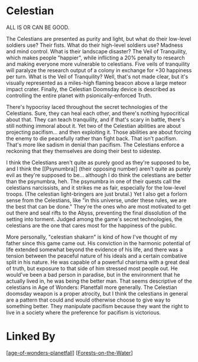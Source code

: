 # Celestian

ALL IS OR CAN BE GOOD.

The Celestians are presented as purity and light, but what do their low-level soldiers use?  Their fists.  What do their high-level soldiers use?  Madness and mind control.  What is their landscape disaster?  The Veil of Tranquility, which makes people "happier", while inflicting a 20% penalty to research and making everyone more vulnerable to celestians.  Five veils of tranquility will paralyze the research output of a colony in exchange for +30 happiness per turn.  What is the Veil of Tranquility?  Well, that's not made clear, but it's visually represented as a miles-high flaming beacon above a large meteor impact crater.  Finally, the Celestian Doomsday device is described as controlling the entire planet with psionically-enforced Truth.

There's hypocrisy laced throughout the secret technologies of the Celestians.  Sure, they can heal each other, and there's nothing hypocritical about that.  They can teach tranquility, and if that's scary in battle, there's still nothing immoral about it.  Yet two of the Celestian abilities are about projecting pacifism... and then exploiting it.  Those abilities are about forcing the enemy to die peacefully rather than fight back.  That isn't pacifism.  That's more like sadism in denial than pacifism.  The Celestians enforce a reckoning that they themselves are doing their best to sidestep.

I think the Celestians aren't quite as purely good as they're supposed to be, and I think the [[Psynumbra]] (their opposing number) aren't quite as purely evil as they're supposed to be... although I do think the celestians are better than the psynumbra, heh.  The psynumbra in one of their quests call the celestians narcissists, and it strikes me as fair, especially for the low-level troops.  (The celestian light-bringers are just brutal.)  Yet I also get a forlorn sense from the Celestians, like "in this universe, under these rules, we are the best that can be done."  They're the ones who are most motivated to get out there and seal rifts to the Abyss, preventing the final dissolution of the setting into torment.  Judged among the game's secret technologies, the celestians are the one that cares most for the happiness of the public.

More personally, "celestian shakarn" is kind of how I've thought of my father since this game came out.  His conviction in the harmonic potential of life extended somewhat beyond the evidence of his life, and there was a tension between the peaceful nature of his ideals and a certain combative split in his nature.  He was capable of a powerful charisma with a great deal of truth, but exposure to that side of him stressed most people out.  He would've been a bad person in paradise, but in the environment that he actually lived in, he was being the better man.  That seems descriptive of the celestians in Age of Wonders: Planetfall more generally.  The Celestian doomsday weapon is a proper atrocity, but I think the celestians in general are a pattern that could and would otherwise choose to give way to something better.  They manipulate pacifism because they want the right to live in a society where the preference for pacifism is victorious.

# Linked By
[[age-of-wonders-planetfall]]
[[Forests-on-the-Water]]

[//begin]: # "Autogenerated link references for markdown compatibility"
[age-of-wonders-planetfall]: age-of-wonders-planetfall "Age of Wonders Planetfall"
[Forests-on-the-Water]: Forests-on-the-Water "Forests-on-the-Water"
[//end]: # "Autogenerated link references"